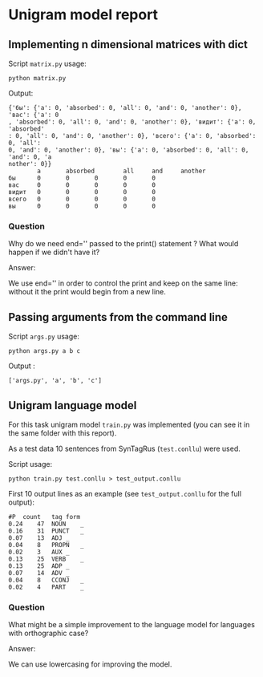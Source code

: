 
# Unigram model report

## Implementing n dimensional matrices with dict

Script `matrix.py` usage:
```
python matrix.py 
```
Output:
```
{'бы': {'a': 0, 'absorbed': 0, 'all': 0, 'and': 0, 'another': 0}, 'вас': {'a': 0
, 'absorbed': 0, 'all': 0, 'and': 0, 'another': 0}, 'видит': {'a': 0, 'absorbed'
: 0, 'all': 0, 'and': 0, 'another': 0}, 'всего': {'a': 0, 'absorbed': 0, 'all':
0, 'and': 0, 'another': 0}, 'вы': {'a': 0, 'absorbed': 0, 'all': 0, 'and': 0, 'a
nother': 0}}
        a       absorbed        all     and     another
бы      0       0       0       0       0
вас     0       0       0       0       0
видит   0       0       0       0       0
всего   0       0       0       0       0
вы      0       0       0       0       0

```
### Question

Why do we need end='' passed to the print() statement ? What would happen if we didn't have it?

Answer:

We use end='' in order to control the print and keep on the same line: without it the print would begin from a new line.


## Passing arguments from the command line

Script `args.py` usage:
```
python args.py a b c 
```

Output :
```
['args.py', 'a', 'b', 'c']

```


## Unigram language model
For this task unigram model `train.py` was implemented (you can see it in the same folder with this report).

As a test data 10 sentences from SynTagRus (`test.conllu`) were used.

Script usage:
```
python train.py test.conllu > test_output.conllu
```

First 10 output lines as an example (see `test_output.conllu` for the full output):
```
#P	count	tag	form
0.24	47	NOUN	_
0.16	31	PUNCT	_
0.07	13	ADJ	_
0.04	8	PROPN	_
0.02	3	AUX	_
0.13	25	VERB	_
0.13	25	ADP	_
0.07	14	ADV	_
0.04	8	CCONJ	_
0.02	4	PART	_
```

### Question

What might be a simple improvement to the language model for languages with orthographic case?

Answer:

We can use lowercasing for improving the model.
